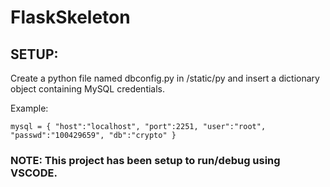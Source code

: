 # FlaskSkeleton

## SETUP:
Create a python file named dbconfig.py in /static/py and insert a dictionary object containing MySQL credentials.

Example:

`mysql = {
    "host":"localhost",
    "port":2251,
    "user":"root",
    "passwd":"100429659",
    "db":"crypto"
}`

### NOTE: This project has been setup to run/debug using VSCODE.
